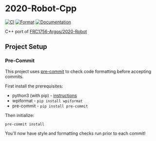 # 2020-Robot-Cpp

[![CI](https://github.com/FRC1756-Argos/2020-Robot-Cpp/actions/workflows/ci.yml/badge.svg)](https://github.com/FRC1756-Argos/2020-Robot-Cpp/actions/workflows/ci.yml) [![Format](https://github.com/FRC1756-Argos/2020-Robot-Cpp/actions/workflows/format.yml/badge.svg)](https://github.com/FRC1756-Argos/2020-Robot-Cpp/actions/workflows/format.yml) [![Documentation](https://github.com/FRC1756-Argos/2020-Robot-Cpp/actions/workflows/doxygen.yml/badge.svg)](https://github.com/FRC1756-Argos/2020-Robot-Cpp/actions/workflows/doxygen.yml)

C++ port of [FRC1756-Argos/2020-Robot](https://github.com/FRC1756-Argos/2020-Robot)


## Project Setup

### Pre-Commit

This project uses [pre-commit](https://pre-commit.com/) to check code formatting before accepting commits.

First install the prerequisites:

* python3 (with pip) - [instructions](https://realpython.com/installing-python/)
* wpiformat - `pip install wpiformat`
* pre-commit - `pip install pre-commit`

Then initialize:

```
pre-commit install
```

You'll now have style and formatting checks run prior to each commit!
